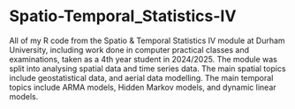 # Spatio-Temporal_Statistics-IV
All of my R code from the Spatio & Temporal Statistics IV module at Durham University, including work done in computer practical classes and examinations, taken as a 4th year student in 2024/2025. The module was split into analysing spatial data and time series data. The main spatial topics include geostatistical data, and aerial data modelling. The main temporal topics include ARMA models, Hidden Markov models, and dynamic linear models.
